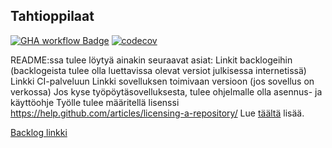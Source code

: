 ## Tahtioppilaat
[![GHA workflow Badge](https://github.com/PieniiSienii/tahtioppilaat/workflows/CI/badge.svg)](https://github.com/Pieniisienii/tahtioppilaat/actions)
[![codecov](https://codecov.io/gh/PieniiSienii/tahtioppilaat/graph/badge.svg?token=0N8NYQEJWQ)](https://codecov.io/gh/PieniiSienii/tahtioppilaat)

README:ssa tulee löytyä ainakin seuraavat asiat:
Linkit backlogeihin (backlogeista tulee olla luettavissa olevat versiot julkisessa internetissä)
Linkki CI-palveluun
Linkki sovelluksen toimivaan versioon (jos sovellus on verkossa)
Jos kyse työpöytäsovelluksesta, tulee ohjelmalle olla asennus- ja käyttöohje
Työlle tulee määritellä lisenssi https://help.github.com/articles/licensing-a-repository/
Lue [täältä](https://ohjelmistotuotanto-hy.github.io/flask/) lisää.

[Backlog linkki](https://docs.google.com/spreadsheets/d/1tfCgtgHHC6YhraJJi992deDDh6dO0IaimUXH1h2Ntps/edit?gid=0#gid=0)
